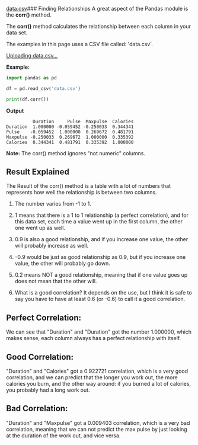 [data.csv](https://github.com/user-attachments/files/15992570/data.csv)### Finding Relationships
A great aspect of the Pandas module is the **corr()** method.

The **corr()** method calculates the relationship between each column in your data set.

The examples in this page uses a CSV file called: 'data.csv'.

[Uploading data.csv…]()

**Example:**
```python
import pandas as pd

df = pd.read_csv('data.csv')

print(df.corr())
```
**Output**
```
          Duration     Pulse  Maxpulse  Calories
Duration  1.000000 -0.059452 -0.250033  0.344341
Pulse    -0.059452  1.000000  0.269672  0.481791
Maxpulse -0.250033  0.269672  1.000000  0.335392
Calories  0.344341  0.481791  0.335392  1.000000
```

**Note:** The corr() method ignores "not numeric" columns.

## Result Explained
The Result of the corr() method is a table with a lot of numbers that represents how well the relationship is between two columns.

1. The number varies from -1 to 1.

2. 1 means that there is a 1 to 1 relationship (a perfect correlation), and for this data set, each time a value went 
  up in the first column, the other one went up as well.

3. 0.9 is also a good relationship, and if you increase one value, the other will probably increase as well.

4. -0.9 would be just as good relationship as 0.9, but if you increase one value, the other will probably go down.

5. 0.2 means NOT a good relationship, meaning that if one value goes up does not mean that the other will.

6. What is a good correlation? It depends on the use, but I think it is safe to say you have to have at least 0.6 (or -0.6) to call it a good correlation.

## Perfect Correlation:
We can see that "Duration" and "Duration" got the number 1.000000, which makes sense, each column always has a perfect relationship with itself.

## Good Correlation:
"Duration" and "Calories" got a 0.922721 correlation, which is a very good correlation, and we can predict that the longer you work out, the more calories you burn, and the other way around: if you burned a lot of calories, you probably had a long work out.

## Bad Correlation:
"Duration" and "Maxpulse" got a 0.009403 correlation, which is a very bad correlation, meaning that we can not predict the max pulse by just looking at the duration of the work out, and vice versa.

